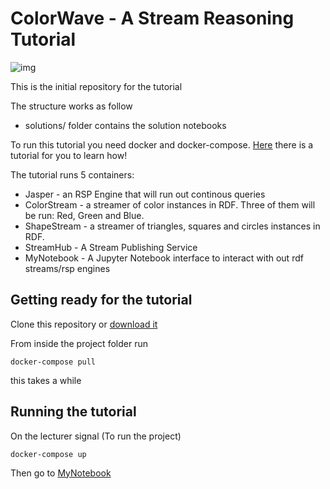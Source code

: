 # ColorWave - A Stream Reasoning Tutorial

![img](https://media.realitatea.net/multimedia/image/201707/full/colors_64168900.jpg)

This is the initial repository for the tutorial

The structure works as follow

- solutions/ folder contains the solution notebooks


To run this tutorial you need docker and docker-compose. [Here](https://docs.docker.com/get-started/) there is a tutorial for you to learn how!


The tutorial runs 5 containers:

- Jasper - an RSP Engine that will run out continous queries
- ColorStream - a streamer of color instances in RDF. Three of them will be run: Red, Green and Blue.
- ShapeStream - a streamer of triangles, squares and circles instances in RDF. 
- StreamHub - A Stream Publishing Service
- MyNotebook - A Jupyter Notebook interface to interact with out rdf streams/rsp engines



## Getting ready for the tutorial

Clone this repository or [download it](https://github.com/riccardotommasini/colorwave/archive/master.zip)

From inside the project folder run 

```docker-compose pull```

this takes a while


## Running the tutorial


On the lecturer signal (To run the project)

```docker-compose up```

Then go to [MyNotebook](http://localhost:8080)
